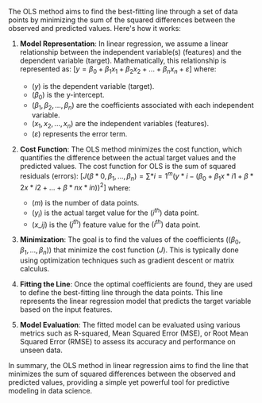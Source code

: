 The OLS method aims to find the best-fitting line through a set of data points by minimizing the sum
of the squared differences between the observed and predicted values. Here's how it works:

1. **Model Representation**: In linear regression, we assume a linear relationship between the
   independent variable(s) (features) and the dependent variable (target). Mathematically, this
   relationship is represented as:
   $[ y = \beta_0 + \beta_1x_1 + \beta_2x_2 + ... + \beta_nx_n +
   \varepsilon ]$ where:

   - $( y )$ is the dependent variable (target).
   - $( \beta_0 )$ is the y-intercept.
   - $( \beta_1, \beta_2, ..., \beta_n )$ are the coefficients associated with each independent
     variable.
   - $( x_1, x_2, ..., x_n )$ are the independent variables (features).
   - $( \varepsilon )$ represents the error term.

2. **Cost Function**: The OLS method minimizes the cost function, which quantifies the difference
   between the actual target values and the predicted values. The cost function for OLS is the sum
   of squared residuals (errors):
   $[ J(\beta*0, \beta_1, ..., \beta_n) = \sum*{i=1}^{m}(y*i -
   (\beta_0 + \beta_1x*{i1} + \beta*2x*{i2} + ... + \beta*nx*{in}))^2 ]$
   where:

   - $( m )$ is the number of data points.
   - $( y_i )$ is the actual target value for the $( i^{th} )$ data point.
   - $( x\_{ij} )$ is the $( j^{th} )$ feature value for the $( i^{th} )$ data point.

3. **Minimization**: The goal is to find the values of the coefficients
   ($( \beta_0, \beta_1, ...,
   \beta_n )$) that minimize the cost function $( J )$. This is
   typically done using optimization techniques such as gradient descent or matrix calculus.

4. **Fitting the Line**: Once the optimal coefficients are found, they are used to define the
   best-fitting line through the data points. This line represents the linear regression model that
   predicts the target variable based on the input features.

5. **Model Evaluation**: The fitted model can be evaluated using various metrics such as R-squared,
   Mean Squared Error (MSE), or Root Mean Squared Error (RMSE) to assess its accuracy and
   performance on unseen data.

In summary, the OLS method in linear regression aims to find the line that minimizes the sum of
squared differences between the observed and predicted values, providing a simple yet powerful tool
for predictive modeling in data science.
